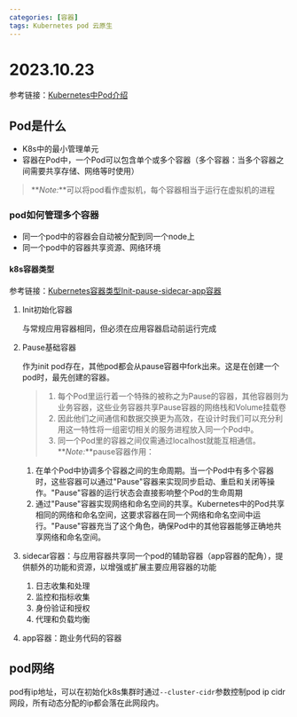 ```yaml
---
categories: [容器]
tags: Kubernetes pod 云原生
---
```

# 2023.10.23
参考链接：[Kubernetes中Pod介绍](https://blog.csdn.net/faoids/article/details/130678297)
## Pod是什么
- K8s中的最小管理单元
- 容器在Pod中，一个Pod可以包含单个或多个容器（多个容器：当多个容器之间需要共享存储、网络等时使用）
> **_Note:_**可以将pod看作虚拟机，每个容器相当于运行在虚拟机的进程
### pod如何管理多个容器
- 同一个pod中的容器会自动被分配到同一个node上
- 同一个pod中的容器共享资源、网络环境
#### k8s容器类型
参考链接：[Kubernetes容器类型Init-pause-sidecar-app容器](https://blog.csdn.net/lpfstudy/article/details/131620791)
1. Init初始化容器
   
   与常规应用容器相同，但必须在应用容器启动前运行完成
2. Pause基础容器

    作为init pod存在，其他pod都会从pause容器中fork出来。这是在创建一个pod时，最先创建的容器。
    > 1. 每个Pod里运行着一个特殊的被称之为Pause的容器，其他容器则为业务容器，这些业务容器共享Pause容器的网络栈和Volume挂载卷
    > 2. 因此他们之间通信和数据交换更为高效，在设计时我们可以充分利用这一特性将一组密切相关的服务进程放入同一个Pod中。
    > 3. 同一个Pod里的容器之间仅需通过localhost就能互相通信。
    > **_Note:_**pause容器作用：
    1. 在单个Pod中协调多个容器之间的生命周期。当一个Pod中有多个容器时，这些容器可以通过"Pause"容器来实现同步启动、重启和关闭等操作。"Pause"容器的运行状态会直接影响整个Pod的生命周期
    2. 通过"Pause"容器实现网络和命名空间的共享。Kubernetes中的Pod共享相同的网络和命名空间，这要求容器在同一个网络和命名空间中运行。"Pause"容器充当了这个角色，确保Pod中的其他容器能够正确地共享网络和命名空间。
3. sidecar容器：与应用容器共享同一个pod的辅助容器（app容器的配角），提供额外的功能和资源，以增强或扩展主要应用容器的功能
   1. 日志收集和处理
   2. 监控和指标收集
   3. 身份验证和授权
   4. 代理和负载均衡
4. app容器：跑业务代码的容器
## pod网络
pod有ip地址，可以在初始化k8s集群时通过`--cluster-cidr`参数控制pod ip cidr网段，所有动态分配的ip都会落在此网段内。
